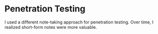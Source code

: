 # Penetration Testing
I used a different note-taking approach for penetration testing. Over time, I realized short-form notes were more valuable. 